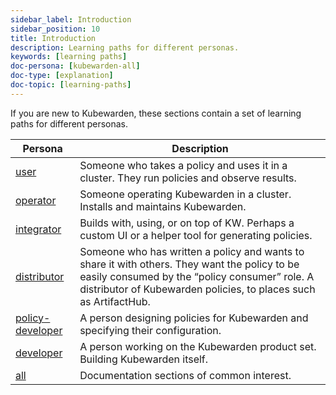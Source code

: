```yaml
---
sidebar_label: Introduction
sidebar_position: 10
title: Introduction
description: Learning paths for different personas.
keywords: [learning paths]
doc-persona: [kubewarden-all]
doc-type: [explanation]
doc-topic: [learning-paths]
---
```


<head>
  <link rel="canonical" href="https://docs.kubewarden.io/learning-paths/paths"/>
</head>

If you are new to Kubewarden, these sections contain a set of learning paths for different personas.

|Persona|Description|
|-|-|
|[user](kubewarden-user.md)|Someone who takes a policy and uses it in a cluster. They run policies and observe results.|
|[operator](kubewarden-operator.md)|Someone operating Kubewarden in a cluster. Installs and maintains Kubewarden.|
|[integrator](kubewarden-integrator.md)|Builds with, using, or on top of KW. Perhaps a custom UI or a helper tool for generating policies.|
|[distributor](kubewarden-distributor.md)|Someone who has written a policy and wants to share it with others. They want the policy to be easily consumed by the “policy consumer” role. A distributor of Kubewarden policies, to places such as ArtifactHub.|
|[policy-developer](kubewarden-policy-developer.md)| A person designing policies for Kubewarden and specifying their configuration.|
|[developer](kubewarden-developer.md)|A person working on the Kubewarden product set. Building Kubewarden itself.|
|[all](kubewarden-all.md)|Documentation sections of common interest.|
